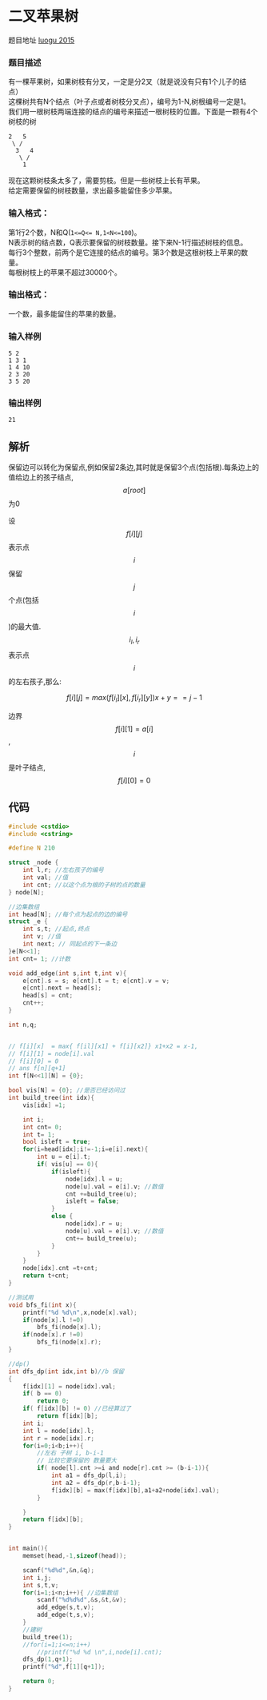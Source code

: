 # 二叉苹果树

 题目地址 [luogu 2015](https://www.luogu.org/problemnew/show/P2015)

### 题目描述
有一棵苹果树，如果树枝有分叉，一定是分2叉（就是说没有只有1个儿子的结点）  
这棵树共有N个结点（叶子点或者树枝分叉点），编号为1-N,树根编号一定是1。  
我们用一根树枝两端连接的结点的编号来描述一根树枝的位置。下面是一颗有4个树枝的树  

```
2   5
 \ / 
  3   4
   \ /
    1
```

现在这颗树枝条太多了，需要剪枝。但是一些树枝上长有苹果。  
给定需要保留的树枝数量，求出最多能留住多少苹果。  

### 输入格式：

第1行2个数，N和Q(`1<=Q<= N,1<N<=100`)。  
N表示树的结点数，Q表示要保留的树枝数量。接下来N-1行描述树枝的信息。  
每行3个整数，前两个是它连接的结点的编号。第3个数是这根树枝上苹果的数量。  
每根树枝上的苹果不超过30000个。  

### 输出格式：

一个数，最多能留住的苹果的数量。

### 输入样例

```
5 2
1 3 1
1 4 10
2 3 20
3 5 20
```
### 输出样例

```
21
```

## 解析

保留边可以转化为保留点,例如保留2条边,其时就是保留3个点(包括根).每条边上的值给边上的孩子结点,$$a[root]$$为0

设$$f[i][j]$$ 表示点$$i$$保留$$j$$个点(包括$$i$$)的最大值.$$i_l,i_r$$表示点$$i$$的左右孩子,那么:

```math
f[i][j] = max( f[i_l][x],f[i_r][y]) x+y == j-1
```
边界$$f[i][1] = a[i]$$,$$i$$是叶子结点,$$f[i][0] = 0$$

## 代码


```c
#include <cstdio>
#include <cstring>

#define N 210

struct _node {
    int l,r; //左右孩子的编号
    int val; //值
    int cnt; //以这个点为根的子树的点的数量
} node[N];

//边集数组
int head[N]; //每个点为起点的边的编号
struct _e {
    int s,t; //起点,终点
    int v; //值
    int next; // 同起点的下一条边
}e[N<<1];
int cnt= 1; //计数

void add_edge(int s,int t,int v){
    e[cnt].s = s; e[cnt].t = t; e[cnt].v = v;
    e[cnt].next = head[s];
    head[s] = cnt;
    cnt++;
}

int n,q;


// f[i][x]  = max{ f[il][x1] + f[i][x2]} x1+x2 = x-1,
// f[i][1] = node[i].val
// f[i][0] = 0
// ans f[n][q+1]
int f[N<<1][N] = {0};

bool vis[N] = {0}; //是否已经访问过
int build_tree(int idx){
    vis[idx] =1;

    int i;
    int cnt= 0;
    int t= 1;
    bool isleft = true;
    for(i=head[idx];i!=-1;i=e[i].next){
        int u = e[i].t;
        if( vis[u] == 0){
            if(isleft){
                node[idx].l = u;
                node[u].val = e[i].v; //数值
                cnt +=build_tree(u);
                isleft = false;
            }
            else {
                node[idx].r = u;
                node[u].val = e[i].v; //数值
                cnt+= build_tree(u);
            }
        }
    }
    node[idx].cnt =t+cnt;
    return t+cnt;
}

//测试用
void bfs_fi(int x){
    printf("%d %d\n",x,node[x].val);
    if(node[x].l !=0)
        bfs_fi(node[x].l);
    if(node[x].r !=0)
        bfs_fi(node[x].r);
}

//dp()
int dfs_dp(int idx,int b)//b 保留
{
    f[idx][1] = node[idx].val;
    if( b == 0)
        return 0;
    if( f[idx][b] != 0) //已经算过了
        return f[idx][b];
    int i;
    int l = node[idx].l;
    int r = node[idx].r;
    for(i=0;i<b;i++){
        //左右 子树 i, b-i-1
        // 比较它要保留的 数量要大
        if( node[l].cnt >=i and node[r].cnt >= (b-i-1)){
            int a1 = dfs_dp(l,i);
            int a2 = dfs_dp(r,b-i-1);
            f[idx][b] = max(f[idx][b],a1+a2+node[idx].val);
        }

    }
    return f[idx][b];
}


int main(){
    memset(head,-1,sizeof(head));

    scanf("%d%d",&n,&q);
    int i,j;
    int s,t,v;
    for(i=1;i<n;i++){ //边集数组
        scanf("%d%d%d",&s,&t,&v);
        add_edge(s,t,v);
        add_edge(t,s,v);
    }
    //建树
    build_tree(1);
    //for(i=1;i<=n;i++)
        //printf("%d %d \n",i,node[i].cnt);
    dfs_dp(1,q+1);
    printf("%d",f[1][q+1]);

    return 0;
}
```
